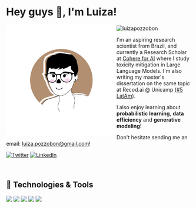 <h1 align="left">Hey guys 👋, I'm Luiza!</h1>

<img src="luiza_badge.png" align="left" width="300px"/>
<p align="left"> <img src="https://komarev.com/ghpvc/?username=luizapozzobon&label=Profile%20views&color=0e75b6&style=flat" alt="luizapozzobon" /> </p>

I'm an aspiring research scientist from Brazil, and currently a Research Scholar at [Cohere for AI](https://cohere.for.ai/) where I study toxicity mitigation in Large Language Models. I'm also writing my master's dissertation on the same topic at Recod.ai @ Unicamp ([#5 LatAm](https://www.topuniversities.com/universities/universidade-estadual-de-campinas-unicamp)). 

I also enjoy learning about **probabilistic learning**, **data efficiency** and **generative modeling**!

Don't hesitate sending me an email: luiza.pozzobon@gmail.com!

[![Twitter][1.2]][1] [![LinkedIn][2.2]][2]

[1.2]: http://i.imgur.com/wWzX9uB.png (twitter icon without padding)
[2.2]: https://raw.githubusercontent.com/MartinHeinz/MartinHeinz/master/linkedin-3-16.png (LinkedIn icon without padding)

[1]: https://twitter.com/luizapzbn
[2]: https://www.linkedin.com/in/luizapozzobon/

<br clear="left"/>

## 🔧 Technologies & Tools
![](https://img.shields.io/badge/OS-Linux-informational?style=flat&logo=linux&logoColor=white&color=2bbc8a)
![](https://img.shields.io/badge/Code-Python-informational?style=flat&logo=python&logoColor=white&color=2bbc8a)
![](https://img.shields.io/badge/Code-Tensorflow-informational?style=flat&logo=tensorflow&logoColor=white&color=2bbc8a)
![](https://img.shields.io/badge/Code-Pytorch-informational?style=flat&logo=pytorch&logoColor=white&color=2bbc8a)
![](https://img.shields.io/badge/Tools-Docker-informational?style=flat&logo=docker&logoColor=white&color=2bbc8a)
